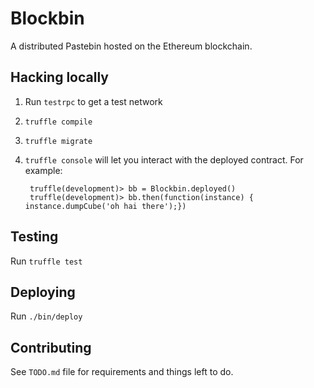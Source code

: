 # Blockbin

A distributed Pastebin hosted on the Ethereum blockchain.

## Hacking locally

1. Run `testrpc` to get a test network
2. `truffle compile`
3. `truffle migrate`
4. `truffle console` will let you interact with the deployed
   contract. For example:

        truffle(development)> bb = Blockbin.deployed()
        truffle(development)> bb.then(function(instance) { instance.dumpCube('oh hai there');})

## Testing

Run `truffle test`

## Deploying

Run `./bin/deploy`

## Contributing

See `TODO.md` file for requirements and things left to do.

